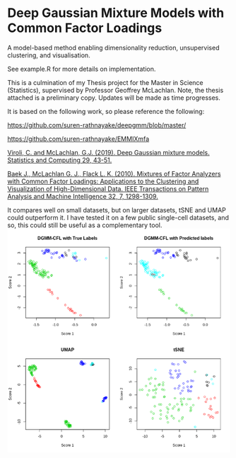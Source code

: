 # Deep Gaussian Mixture Models with Common Factor Loadings

A model-based method enabling dimensionality reduction, unsupervised clustering, and visualisation.

See example.R for more details on implementation.

This is a culmination of my Thesis project for the Master in Science (Statistics), supervised by Professor Geoffrey McLachlan.
Note, the thesis attached is a preliminary copy. Updates will be made as time progresses.

It is based on the following work, so please reference the following:

https://github.com/suren-rathnayake/deepgmm/blob/master/

https://github.com/suren-rathnayake/EMMIXmfa

[Viroli, C. and McLachlan, G.J. (2019). Deep Gaussian mixture models. Statistics and Computing 29, 43-51.](https://link.springer.com/article/10.1007/s11222-017-9793-z)

[Baek J., McLachlan G. J., Flack L. K. (2010). Mixtures of Factor Analyzers with Common Factor Loadings: Applications to the Clustering and Visualization of High-Dimensional Data. IEEE Transactions on Pattern Analysis and Machine Intelligence 32, 7, 1298-1309.](https://ieeexplore.ieee.org/document/5184847)

It compares well on small datasets, but on larger datasets, tSNE and UMAP could outperform it. I have tested it on a few public single-cell datasets, and so, this could still be useful as a complementary tool.
![](goolam_et_al.png)
